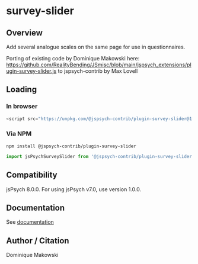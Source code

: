 # survey-slider

## Overview

Add several analogue scales on the same page for use in questionnaires. 

Porting of existing code by Dominique Makowski here: https://github.com/RealityBending/JSmisc/blob/main/jspsych_extensions/plugin-survey-slider.js 
to jspsych-contrib by Max Lovell

## Loading

### In browser

```js
<script src="https://unpkg.com/@jspsych-contrib/plugin-survey-slider@1.0.0"></script>
```

### Via NPM

```
npm install @jspsych-contrib/plugin-survey-slider
```

```js
import jsPsychSurveySlider from '@jspsych-contrib/plugin-survey-slider';
```

## Compatibility

jsPsych 8.0.0. For using jsPsych v7.0, use version 1.0.0.

## Documentation

See [documentation](https://github.com/jspsych/jspsych-contrib/blob/main/packages/plugin-survey-slider/docs/jspsych-survey-slider.md)

## Author / Citation

Dominique Makowski
